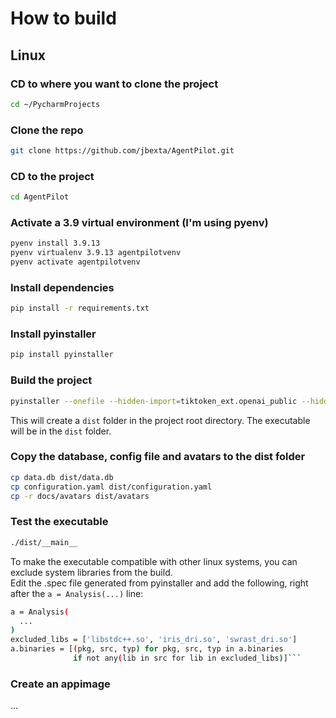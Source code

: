 # How to build

## Linux

### CD to where you want to clone the project

```bash
cd ~/PycharmProjects
```

### Clone the repo
    
```bash
git clone https://github.com/jbexta/AgentPilot.git
```

### CD to the project

```bash
cd AgentPilot
```


### Activate a 3.9 virtual environment (I'm using pyenv)

```bash
pyenv install 3.9.13
pyenv virtualenv 3.9.13 agentpilotvenv
pyenv activate agentpilotvenv
```


### Install dependencies

```bash
pip install -r requirements.txt
```

### Install pyinstaller

```bash
pip install pyinstaller
```

### Build the project

```bash
pyinstaller --onefile --hidden-import=tiktoken_ext.openai_public --hidden-import=tiktoken_ext agentpilot/__main__.py
```

This will create a `dist` folder in the project root directory. The executable will be in the `dist` folder.

### Copy the database, config file and avatars to the dist folder

```bash
cp data.db dist/data.db
cp configuration.yaml dist/configuration.yaml
cp -r docs/avatars dist/avatars
```

### Test the executable

```bash
./dist/__main__
```

To make the executable compatible with other linux systems, you can exclude system libraries from the build.
<br>Edit the .spec file generated from pyinstaller and add the following, right after the `a = Analysis(...)` line:

```bash
a = Analysis(
  ...
)
excluded_libs = ['libstdc++.so', 'iris_dri.so', 'swrast_dri.so']
a.binaries = [(pkg, src, typ) for pkg, src, typ in a.binaries
              if not any(lib in src for lib in excluded_libs)]```
```

### Create an appimage

...